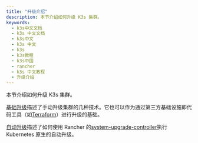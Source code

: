 ```yaml
---
title: "升级介绍"
description: 本节介绍如何升级 K3s 集群。
keywords:
  - k3s中文文档
  - k3s 中文文档
  - k3s中文
  - k3s 中文
  - k3s
  - k3s教程
  - k3s中国
  - rancher
  - k3s 中文教程
  - 升级介绍
---
```


本节介绍如何升级 K3s 集群。

[基础升级](/docs/k3s/upgrades/basic/_index)描述了手动升级集群的几种技术。它也可以作为通过第三方基础设施即代码工具（如[Terraform](https://www.terraform.io/)）进行升级的基础。

[自动升级](/docs/k3s/upgrades/automated/_index)描述了如何使用 Rancher 的[system-upgrade-controller](https://github.com/rancher/system-upgrade-controller)执行 Kubernetes 原生的自动升级。
